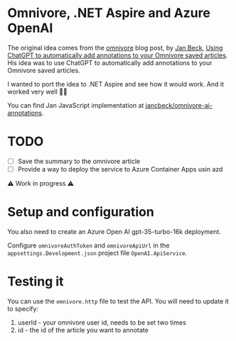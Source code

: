 ﻿# Omnivore, .NET Aspire and Azure OpenAI

The original idea comes from the [omnivore](https://omnivore.app/) blog post, by [Jan Beck](https://github.com/jancbeck), [Using ChatGPT to automatically add annotations to your Omnivore saved articles](https://blog.omnivore.app/p/using-chatgpt-to-automatically-add). His idea was to use ChatGPT to automatically add annotations to your Omnivore saved articles.

I wanted to port the idea to .NET Aspire and see how it would work. And it worked very well 👍🏼

You can find Jan JavaScript implementation at [jancbeck/omnivore-ai-annotations](
https://github.com/jancbeck/omnivore-ai-annotations#readme).

# TODO

- [ ] Save the summary to the omnivore article
- [ ] Provide a way to deploy the service to Azure Container Apps usin azd

⚠️ Work in progress ⚠️

# Setup and configuration

You also need to create an Azure Open AI gpt-35-turbo-16k deployment.

Configure `omnivoreAuthToken` and `omnivoreApiUrl` in the `appsettings.Development.json` project file `OpenAI.ApiService`.

# Testing it

You can use the `omnivore.http` file to test the API. You will need to update it to specify: 
1. userId - your omnivore user id, needs to be set two times
2. id - the id of the article you want to annotate
